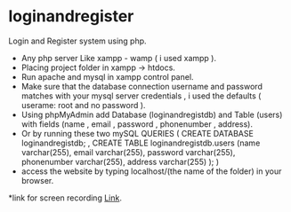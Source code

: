 # loginandregister
Login and Register system using php.
* Any php server Like xampp - wamp ( i used xampp ).
* Placing project folder in xampp -> htdocs.
* Run apache and mysql in xampp control panel.
* Make sure that the database connection username and password matches with your mysql server credentials , i used the defaults ( userame: root and no password ).
* Using phpMyAdmin add Database (loginandregistdb) and Table (users) with fields (name , email , password , phonenumber , address).
* Or by running these two mySQL QUERIES ( CREATE DATABASE loginandregistdb; , CREATE TABLE loginandregistdb.users (name varchar(255), email varchar(255), password varchar(255), phonenumber varchar(255), address varchar(255) ); )
* access the website by typing localhost/(the name of the folder) in your browser.
 
*link for screen recording [Link](https://drive.google.com/file/d/1HgYlbXKqHdMn6OnXjyIy5WpM-0nWMyV1/view?usp=sharing).
